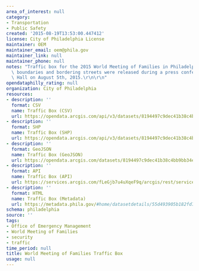 ```yaml
---
area_of_interest: null
category: 
- Transportation
- Public Safety
created: '2015-08-19T13:53:00.447412'
license: City of Philadelphia License
maintainer: OEM
maintainer_email: oem@phila.gov
maintainer_link: null
maintainer_phone: null
notes: "Traffic box for the 2015 World Meeting of Families in Philadelphia, PA.  The\
  \ boundaries and bordering streets were released during a press conference at City\
  \ Hall on August 5th, 2015.\r\n\r\n"
opendataphilly_rating: null
organization: City of Philadelphia
resources:
- description: ''
  format: CSV
  name: Traffic Box (CSV)
  url: https://opendata.arcgis.com/api/v3/datasets/8194497c9dec41b38c4bb9bb34ea52ff_0/downloads/data?format=csv&spatialRefId=4326
- description: ''
  format: SHP
  name: Traffic Box (SHP)
  url: https://opendata.arcgis.com/api/v3/datasets/8194497c9dec41b38c4bb9bb34ea52ff_0/downloads/data?format=shp&spatialRefId=4326
- description: ''
  format: GeoJSON
  name: Traffic Box (GeoJSON)
  url: https://opendata.arcgis.com/datasets/8194497c9dec41b38c4bb9bb34ea52ff_0.geojson
- description: ''
  format: API
  name: Traffic Box (API)
  url: https://services.arcgis.com/fLeGjb7u4uXqeF9q/arcgis/rest/services/WMoF_TrafficBox/FeatureServer/0/query?outFields=*&where=1%3D1
- description: ''
  format: HTML
  name: Traffic Box (Metadata)
  url: https://metadata.phila.gov/#home/datasetdetails/55d493905b182fd73e3b0428/representationdetails/55d494ecbdffa7cf3e3899a6/
schema: philadelphia
source: ''
tags:
- Office of Emergency Management
- World Meeting of Families
- security
- traffic
time_period: null
title: World Meeting of Families Traffic Box
usage: null
---
```

